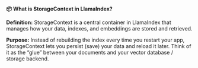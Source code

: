 **📦 What is StorageContext in LlamaIndex?**

**Definition:**
StorageContext is a central container in LlamaIndex that manages how your data, indexes, and embeddings are stored and retrieved.

**Purpose:**
Instead of rebuilding the index every time you restart your app, StorageContext lets you persist (save) your data and reload it later.
Think of it as the “glue” between your documents and your vector database / storage backend.

